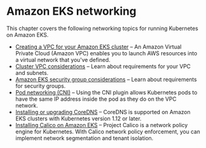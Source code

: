 # Amazon EKS networking<a name="eks-networking"></a>

This chapter covers the following networking topics for running Kubernetes on Amazon EKS\.
+ [Creating a VPC for your Amazon EKS cluster](create-public-private-vpc.md#create-vpc) – An Amazon Virtual Private Cloud \(Amazon VPC\) enables you to launch AWS resources into a virtual network that you've defined\.
+ [Cluster VPC considerations](network_reqs.md) – Learn about requirements for your VPC and subnets\.
+ [Amazon EKS security group considerations](sec-group-reqs.md) – Learn about requirements for security groups\.
+ [Pod networking \(CNI\)](pod-networking.md) – Using the CNI plugin allows Kubernetes pods to have the same IP address inside the pod as they do on the VPC network\.
+ [Installing or upgrading CoreDNS](coredns.md) – CoreDNS is supported on Amazon EKS clusters with Kubernetes version 1\.12 or later\.
+ [Installing Calico on Amazon EKS](calico.md) – Project Calico is a network policy engine for Kubernetes\. With Calico network policy enforcement, you can implement network segmentation and tenant isolation\.